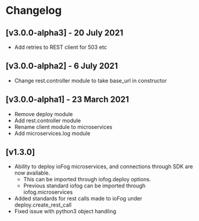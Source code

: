 # Changelog

## [v3.0.0-alpha3] - 20 July 2021

* Add retries to REST client for 503 etc

## [v3.0.0-alpha2] - 6 July 2021

* Change rest.controller module to take base_url in constructor

## [v3.0.0-alpha1] - 23 March 2021

* Remove deploy module
* Add rest.controller module
* Rename client module to microservices
* Add microservices.log module

## [v1.3.0]

* Ability to deploy ioFog microservices, and connections through SDK are now available.
    * This can be imported through iofog.deploy options.
    * Previous standard iofog can be imported through iofog.microservices
* Added standards for rest calls made to ioFog under deploy.create_rest_call
* Fixed issue with python3 object handling
